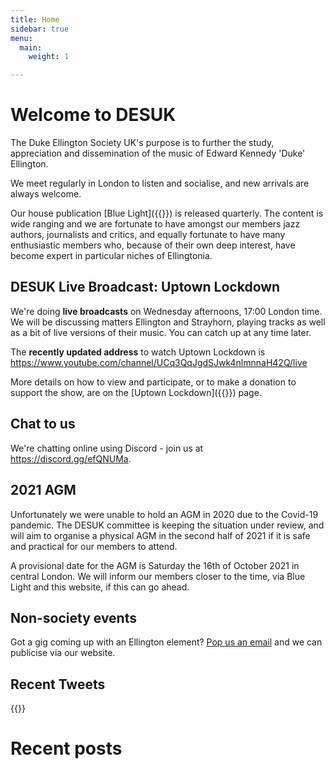```yaml
---
title: Home
sidebar: true
menu:
  main:
    weight: 1

---
```

# Welcome to DESUK

The Duke Ellington Society UK's purpose is to further the study, appreciation and dissemination of the music of Edward Kennedy 'Duke' Ellington.

We meet regularly in London to listen and socialise, and new arrivals are always welcome.

Our house publication [Blue Light]({{<relref blue_light>}}) is released quarterly. The content is wide ranging and we are fortunate to have amongst our members jazz authors, journalists and critics, and equally fortunate to have many enthusiastic members who, because of their own deep interest, have become expert in particular niches of Ellingtonia.

## DESUK Live Broadcast: Uptown Lockdown

We're doing **live broadcasts** on Wednesday afternoons, 17:00 London time. We will be discussing matters Ellington and Strayhorn, playing tracks as well as a bit of live versions of their music. You can catch up at any time later.

The **recently updated address** to watch Uptown Lockdown is https://www.youtube.com/channel/UCq3QqJgdSJwk4nlmnnaH42Q/live

More details on how to view and participate, or to make a donation to support the show, are on the [Uptown Lockdown]({{<relref uptown_lockdown>}}) page.

## Chat to us

We're chatting online using Discord - join us at https://discord.gg/efQNUMa.

## 2021 AGM

Unfortunately we were unable to hold an AGM in 2020 due to the Covid-19
pandemic. The DESUK committee is keeping the situation under review, and will
aim to organise a physical AGM in the second half of 2021 if it is safe and
practical for our members to attend.

A provisional date for the AGM is Saturday the 16th of October 2021 in central
London. We will inform our members closer to the time, via Blue Light and this
website, if this can go ahead.

## Non-society events

Got a gig coming up with an Ellington element? <a href="mailto:desuk@dukeellington.org.uk">Pop us an email</a> and we can publicise via our website.

## Recent Tweets

{{<tweets tweet-limit="2">}}

# Recent posts
